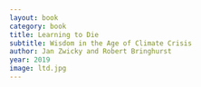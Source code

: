 ```yaml
---
layout: book
category: book
title: Learning to Die
subtitle: Wisdom in the Age of Climate Crisis
author: Jan Zwicky and Robert Bringhurst
year: 2019
image: ltd.jpg
---
```

